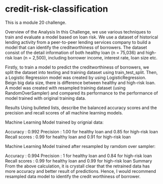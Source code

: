 # credit-risk-classification


This is a module 20 challenge.

Overview of the Analysis
In this Challenge, we use various techniques to train and evaluate a model based on loan risk. We use a dataset of historical lending activity from a peer-to-peer lending services company to build a model that can identify the creditworthiness of borrowers. The dataset consist of the detail information of both healthy loan (n = 75,036) and high-risk loan (n = 2,500), including borrower income, interest rate, loan size etc.

Firstly, to train a model to predict the creditworthiness of borrowers, we split the dataset into texting and training dataset using train_test_split. Then, a Logistic Regression model was created by using LogisticRegression. Beign big data size, there is difference between healthy and high-risk loan. A model was created with resampled training dataset (using RandomOverSampler) and compared its performance to the performance of model trained with original training data.

Results
Using bulleted lists, describe the balanced accuracy scores and the precision and recall scores of all machine learning models.

Machine Learning Model trained by orignial data:

Accuracy : 0.992
Precision : 1.00 for healthy loan and 0.85 for high-risk loan
Recall scores : 0.99 for healthy loan and 0.91 for high-risk loan


Machine Learning Model trained after resampled by ramdom over sampler:

Accuracy : 0.994
Precision : 1 for healthy loan and 0.84 for high-risk loan
Recall scores : 0.99 for healthy loan and 0.99 for high-risk loan
Summary
From the above calculation, it is crystall clear that the retrained data has more accuracy and better result of predictions. Hence, I would recommend resampled data model to identify the credit worthiness of borrower.
